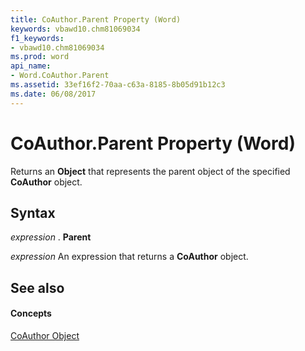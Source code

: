 ```yaml
---
title: CoAuthor.Parent Property (Word)
keywords: vbawd10.chm81069034
f1_keywords:
- vbawd10.chm81069034
ms.prod: word
api_name:
- Word.CoAuthor.Parent
ms.assetid: 33ef16f2-70aa-c63a-8185-8b05d91b12c3
ms.date: 06/08/2017
---
```



# CoAuthor.Parent Property (Word)

Returns an **Object** that represents the parent object of the specified **CoAuthor** object.


## Syntax

 _expression_ . **Parent**

 _expression_ An expression that returns a **CoAuthor** object.


## See also


#### Concepts


[CoAuthor Object](coauthor-object-word.md)

